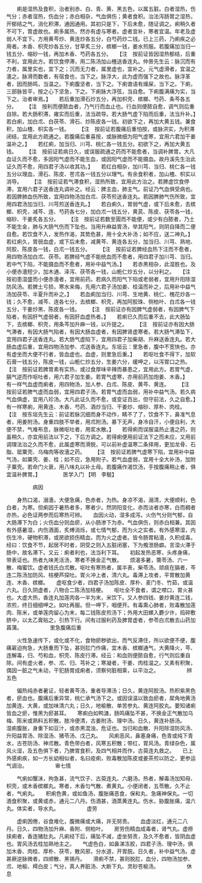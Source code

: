<!-- { "loadSidebar": true } -->
　　痢是湿热及食积，治者别赤、白、青、黄、黑五色，以属五脏。白者湿热，伤气分；赤者湿热，伤血分；赤白相杂，气血俱伤；黄者食积。治法泻肠胃之湿热，开郁结之气，消化积滞，通因通用。其初只是下，下后未愈，随证调之。痢稍久者不可下，胃虚故也。痢多属热，然亦有虚与寒者。虚者宜补，寒者宜温。年老及虚弱人不宜下。方用黄芩炒、黄连炒各五分，白芍药炒二钱。已上三药，乃痢疾之必用者。木香、枳壳炒各五分，甘草炙三分，槟榔一钱，姜水煎服。若腹痛加当归一钱五分、缩砂一钱，再加木香、芍药各五分。　　【注　按前证皆因湿热郁结，后重不利，宜用此方。若饮食停滞，用二陈汤加山楂送香连丸。仲景先生云：脉沉而有力者，属里实也，宜下之；沉而无力者，属里虚也，宜补之。元气虚滑者，宜温之濇之。脉滑而数者，有宿食也，当下之。脉浮大，此为虚而强下之故也。脉浮革者，因而肠鸣，当温之。下痢腹坚者，当下之。下痢谵语有燥屎，当下之。下痢，三部脉皆平，按之心下坚急，下之。下痢脉大浮弦，当自愈。下痢腹满痛为实，当下之。治者审焉。】　　若后重加滑石炒五分，再加枳壳、槟榔、芍药、条芩各五分。　　 【注　按利而便脓血者，乃气行而血止也。行血则便脓自愈，调气则后重自除。若大肠积滞，雍实而后重，法当疏导。若大肠气虚下陷而后重，法当升补。】　　若白痢，加白朮、白茯苓、滑石、炒陈皮各一钱。初欲下之，再加大黄五钱。兼食积，加山楂、枳实各一钱。　　 【注　按前证若腹痛后重怕按，或脉洪实，为积滞闭结，宜用此方疏通之。若腹痛后重喜按，或脉微细为阳气虚寒，宜用六君加干姜温补之。】　　若红痢，加当归、川芎、桃仁各一钱五分。初欲下之，再加大黄五钱。　　 【注　按前证若病日久，或误服疏通之药而不能愈者，当调补脾胃。大凡血证久而不愈，多因阳气虚而不能生血，或因阳气虚而不能摄血。故丹溪先生治此证久而不愈，用四君子汤以收其功。】　　若红白相杂，加川芎、当归、桃仁各一钱五分以理血，滑石、陈皮、苍朮各一钱五分以理气。有余食积者，加山楂、枳实以消导。　　 【注　按前证若气滞食积，湿热所致，宜用此方治之。若脾虚饮食停滞，宜用六君子送香连丸调补之。经云：脾主血，肺主气。前证乃气血俱受病也。若因脾肺血伤所致，宜用四物汤加白朮、茯苓煎送香连丸。若因脾肺气伤所致，宜用四君汤加当归、川芎煎送香连丸。】　　若白痢久，胃弱气虚，或下后未愈，去槟榔、枳壳，减芩、连、芍药各七分，加白朮一钱五分，黄芪、陈皮、茯苓各一钱，缩砂、干姜炙各五分。　　 【注　按前证若数至圊而不能便，或少有白脓者，乃土不能生金，肺与大肠气伤而下坠也。当用升麻益胃汤，举其阳气，则阴自降而二便自愈。若饮食不入，发热作渴，其势危甚，用十全大补汤；如不应，送二神丸。】　　若红痢久，胃弱血虚，或下后未愈，减黄芩、黄连各五分，加当归、川芎、熟地、阿胶、陈皮各一钱，白朮一钱五分。　　 【注　按前证若脾经血热下注而不愈者，用四物汤加白朮、茯苓。若脾经气虚不能统血而不愈者，用四君子加川芎、当归。若中气下陷，不能摄血而不愈者，用补中益气汤。】　　若赤黑相杂，此湿胜也。及小便赤濇短少，加木通、泽泻、茯苓各一钱，山栀仁炒五分，以分利之。　　【注　按初患湿盛而小便赤濇者，宜用前药。若病久而阳气下陷或老弱者，宜用升阳除湿防风汤。若脾土亏损，寒水来侮，先用六君子汤加姜、桂温而补之，后用补中益气汤加茯苓、半夏升而补之。】　　若血痢加当归、川芎、生地黄、桃仁、槐花炒各一钱；久不愈，减芩、连各七分，去槟榔、枳壳，再加阿胶珠、侧柏叶、白朮各一钱五分，干姜炒黑、陈皮各一钱。　　 【注　按前证亦有因脾气虚弱者，有因脾气下陷者，有因肝气虚弱者，有因肝血虚热者。】　　若痢已久而后重不去，此大肠坠下，去槟榔、枳壳，用条芩加升麻一钱，以升提之。　　 【注　按前证亦有因大肠气滞者，有因大肠气陷者，有因大肠血虚者，有因脾肾虚寒者。若大肠气滞坠下，宜用四君子送香连丸。若大肠气虚陷下，宜用四君子加柴胡、升麻送香连丸。若大肠血虚后重，宜用四物汤加参、朮送香连丸。东垣云：里急者，腹中不宽快也。亦有虚坐而大便不行者，皆血虚也。血虚，则里急后重。】　　若呕吐食不得下，加软石膏一钱五分，陈皮一钱，山栀仁炒五分，生姜六分，缓呷之，以泻胃口之热。　　 【注　按前证若脾胃素有实热，或过食厚味辛辣而暴患之，宜用此方。若胃气虚，膈气逆而作呕吐者，用六君子加生姜。若胃气虚寒，亦用前药加炮姜、木香。】　　有一样气血虚而痢者，用四物汤，加人参、白朮、陈皮、黄芩、黄连。　　 【注　按前证若脾气虚而血弱，宜用四君子汤。若胃气虚而血弱，用补中益气汤。若久病气血俱虚，宜用八珍汤。大凡此证久而不愈，或变证百出，但守前法，久之自愈。】　　有一样寒痢，用黄连、木香、芍药、酒炒当归、干姜炒、缩砂、厚朴、肉桂。　　 【注　按东垣先生云：前证若脉沉细而身不动作，睛不了了，饮食不下，鼻准气息者，用姜附汤。身重四肢不举者，用朮附汤。暴下无声，身冷自汗，小便自利，大便不禁，气难布息，脉微呕吐者，用浆水散。】　　若得痢而误服温热止濇之药，则虽稍久，亦宜用前法以下之，下后方调之。若得痢便用前证法下之而未应，又用前调理法治之久而不愈，此属虚寒而滑脱，可以前补虚温寒二条择用，更加龙骨、石脂、罂粟壳、乌梅肉等收濇之药。　　 【注　按前证若脾气虚寒下陷，宜用补中益气汤，如粟壳、姜、桂；如不应，急用附子。若气血虚弱，宜用十全大补汤，加附子粟壳。若命门火衰，用八味丸以补土母。若腹痛作渴饮汤，手按腹痛稍止者，俱宜温补脾胃。】
　　　　医学入门 【明　李梴】

　　　　　病因

　　身热口渴，溺濇，大便急痛，色赤者，为热。身凉不渴，溺清，大便顺利，色白者，为寒。但痢因于暑热者多，寒者少。然阴阳变化，赤而淡者亦寒，白而稠者亦热，必色证两参而后寒热可辨。　　血因火动，湿多成泻。火伤气分则气郁，自大肠滞下为白；火伤血分则血瘀，从小肠渗下为赤。气血俱伤，则赤白相兼。其因有外感暑湿，内伤酒面，炙煿消烁，或七情气郁，而为火之实者。有外感寒湿，内伤生冷，硬物积滞，或房欲损伤精血，而为火之虚者。皆令肠胃粘濇，久积成毒。经曰：饮食不节，起居不时者，阴受之则入五脏闭塞，下为飧泄肠癖。言湿火滞于肠中，故名滞下。又云：痢者利也，法当利下耳。　　初起发热恶寒，头疼身痛，带表证也。热者九味羌活汤，寒者不换金正气散。　　烦渴多暑，薷苓汤、六一散、梅蜜饮。虚者钱氏白朮散。呕吐有寒热者，属半表，柴苓汤。顽痰在膈者，芩连二陈汤加防风、桔梗芦探吐。胃火冲上者，清六丸。毒滞上攻者，平胃散加黄连、木香、槟榔。　　虚呕食少者，四君子汤加陈皮、厚朴、麦门冬、竹茹，或温六丸。日久阴虚者，八物合二陈汤加桔梗。　　呕吐全不食者，谓之噤口，胃火甚也。大虚大热，香连丸加莲肉各一半为末，米饮下。又人参四钱、姜炒黄连二钱，浓煎，终日细细呷之。如吐再服。但一呷下，咽便开。有毒熏心肺者，败毒散加莲肉、陈米，或单莲肉留心为末，每二钱陈皮煎汤下；外用大田螺入麝少许，捣碎敷脐中，以太乙膏贴之，引热下行。间有过服利药及脾胃虚者，参苓白朮散去山药加菖蒲。
　　　　　里急腹痛后重

　　火性急速传下，或化或不化，食物瘀秽欲出，而气反滞住，所以欲便不便，腹痛窘迫拘急，大肠重而下坠，甚则肛门作痛，宜木香、槟榔通气，大黄降火，芩、连解毒，归、芍和血，枳壳、陈皮行滞。经云：和血则便脓自愈，行气则后重自除。间有虚火者，参、朮、归、芎补之；寒凝者，干姜、肉桂温之。又素有积聚，偶因一脏之气未动，干犯肠胃成痢者，须察何脏相乘，以平治之。
　　　　　辨五色

　　偏热纯赤者暑证，轻者黄芩汤，重者导滞汤；日久，黄连阿胶汤。热积紫黑色者，瘀血也。腹痛后重异常，桃仁承气汤下之。或因误温以致血瘀者，犀角地黄汤加黄连、大黄，或加味清六丸；日久，地榆散、单苦参丸、黄连阿胶丸。要知诸痢皆血之瘀，惟黑为瘀甚耳。　　寒痢白如鸭溏，肠鸣痛坠不甚，不换金正气散加乌梅、陈米或熟料五积散。肢冷便清，古姜附汤、理中汤。日久，黄连补肠汤。　　湿痢腹胀，身重下如豆汁，或赤黑混浊，危证也。当归和血散、升阳除湿防风汤、升阳益胃汤、除湿汤、猪苓汤、戊己丸。　　风痢恶风，鼻塞身痛，色青或纯下青水，古苍防汤、神朮散。青色带白者，风寒五积散；带红，胃风汤。青绿杂色，属风火湿，及五色俱下者，乃脾胃食积，及四气相并而作，古萸连丸救之。　　已上外感痢疾，如一方长幼相似者，名曰疫痢，败毒散加陈皮或姜茶煎以防之，更参运气调治。
　　　　　审七情

　　气痢如蟹沫，拘急甚，流气饮子、古萸连丸、六磨汤。热者，解毒汤加知母、枳壳，或木香槟榔丸。寒者，木香匀气散、煮黄丸。小便闭者，五苓散。久不止者，气痢丸。　　积痢色黄，或如鱼汤，腹胀痛恶食，保和丸、急痛神保丸。一切酒食积聚，或黄或赤，通元二八丹。伤酒甚，酒蒸黄连丸。伤水，胁腹胀痛，温六丸。体实者，导水丸。
　　　　　虚劳

　　虚痢困倦，谷食难化，腹微痛或大痛，并无努责。　　血虚淡红，通元二八丹。日久，四物汤加升麻、香附、侧柏叶。　　房劳伤精血成毒者，肾气丸。虚痨挟痢者，香连猪肚丸。凡痢经下后，痛坠不减，虚坐努责，及久不愈者，皆阴血虚也。胃风汤去桂加熟地主之。　　气虚色白，如鼻涕冻胶，四君子汤、理中汤，俱加木香、肉桂、厚朴、茯苓，散风邪，分水道，开胃脘。日久者，补中益气汤。虚甚厥逆脉微者，四顺散、黑锡丹。　　滑痢不禁，甚则脱肛，血分，四物汤加参、朮、地榆、樗白皮；气分，真人养脏汤、大断下丸、灵砂苍榆汤。
　　　　　休息


